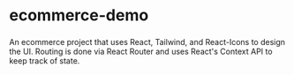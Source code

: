 ﻿# ecommerce-demo
###
An ecommerce project that uses React, Tailwind, and React-Icons to design the UI. Routing is done via React Router and uses React's Context API to keep track of state.
